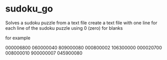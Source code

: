 # sudoku_go
Solves a sudoku puzzle from a text file
create a text file with one line for each line of the sudoku puzzle
using 0 (zero) for blanks

for example

000006800
060000040
809000080
000800002
106300000
000020700
008000010
900000007
045900080

